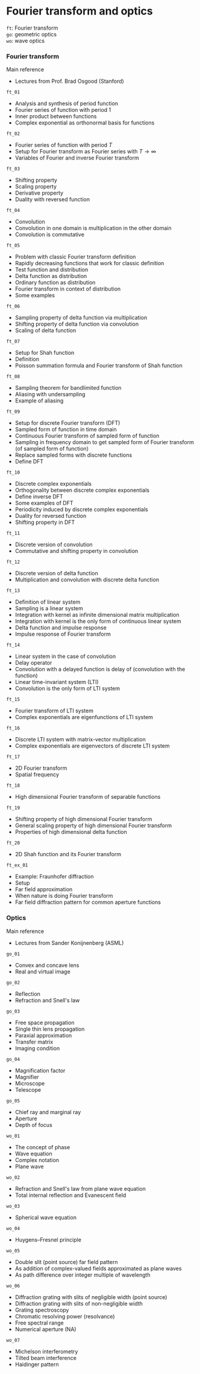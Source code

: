 # Fourier transform and optics

`ft`: Fourier transform \
`go`: geometric optics \
`wo`: wave optics 

### Fourier transform

Main reference
* Lectures from Prof. Brad Osgood (Stanford)

`ft_01`
* Analysis and synthesis of period function
* Fourier series of function with period 1
* Inner product between functions
* Complex exponential as orthonormal basis for functions

`ft_02`
* Fourier series of function with period $T$
* Setup for Fourier transform as Fourier series with $T \rightarrow \infty$
* Variables of Fourier and inverse Fourier transform

`ft_03`
* Shifting property
* Scaling property
* Derivative property
* Duality with reversed function

`ft_04`
* Convolution
* Convolution in one domain is multiplication in the other domain
* Convolution is commutative

`ft_05`
* Problem with classic Fourier transform definition
* Rapidly decreasing functions that work for classic definition
* Test function and distribution
* Delta function as distribution
* Ordinary function as distribution
* Fourier transform in context of distribution
* Some examples

`ft_06`
* Sampling property of delta function via multiplication
* Shifting property of delta function via convolution
* Scaling of delta function

`ft_07`
* Setup for Shah function
* Definition
* Poisson summation formula and Fourier transform of Shah function

`ft_08`
* Sampling theorem for bandlimited function
* Aliasing with undersampling
* Example of aliasing

`ft_09`
* Setup for discrete Fourier transform (DFT)
* Sampled form of function in time domain
* Continuous Fourier transform of sampled form of function
* Sampling in frequency domain to get sampled form of Fourier transform (of sampled form of function)
* Replace sampled forms with discrete functions
* Define DFT

`ft_10`
* Discrete complex exponentials
* Orthogonality between discrete complex exponentials
* Define inverse DFT
* Some examples of DFT
* Periodicity induced by discrete complex exponentials
* Duality for reversed function
* Shifting property in DFT

`ft_11`
* Discrete version of convolution
* Commutative and shifting property in convolution

`ft_12`
* Discrete version of delta function
* Multiplication and convolution with discrete delta function

`ft_13`
* Definition of linear system
* Sampling is a linear system
* Integration with kernel as infinite dimensional matrix multiplication
* Integration with kernel is the only form of continuous linear system
* Delta function and impulse response
* Impulse response of Fourier transform

`ft_14`
* Linear system in the case of convolution
* Delay operator
* Convolution with a delayed function is delay of (convolution with the function)
* Linear time-invariant system (LTI)
* Convolution is the only form of LTI system

`ft_15`
* Fourier transform of LTI system
* Complex exponentials are eigenfunctions of LTI system

`ft_16`
* Discrete LTI system with matrix-vector multiplication
* Complex exponentials are eigenvectors of discrete LTI system

`ft_17`
* 2D Fourier transform
* Spatial frequency

`ft_18`
* High dimensional Fourier transform of separable functions

`ft_19`
* Shifting property of high dimensional Fourier transform
* General scaling property of high dimensional Fourier transform
* Properties of high dimensional delta function

`ft_20`
* 2D Shah function and its Fourier transform

`ft_ex_01`
* Example: Fraunhofer diffraction
* Setup
* Far field approximation
* When nature is doing Fourier transform
* Far field diffraction pattern for common aperture functions

### Optics

Main reference 
* Lectures from Sander Konijnenberg (ASML)

`go_01`
* Convex and concave lens
* Real and virtual image

`go_02`
* Reflection
* Refraction and Snell's law

`go_03`
* Free space propagation
* Single thin lens propagation
* Paraxial approximation
* Transfer matrix
* Imaging condition

`go_04`
* Magnification factor
* Magnifier
* Microscope
* Telescope

`go_05`
* Chief ray and marginal ray
* Aperture
* Depth of focus

`wo_01`
* The concept of phase
* Wave equation
* Complex notation
* Plane wave

`wo_02`
* Refraction and Snell's law from plane wave equation
* Total internal reflection and Evanescent field

`wo_03`
* Spherical wave equation

`wo_04`
* Huygens–Fresnel principle

`wo_05`
* Double slit (point source) far field pattern
* As addition of complex-valued fields approximated as plane waves
* As path difference over integer multiple of wavelength

`wo_06`
* Diffraction grating with slits of negligible width (point source)
* Diffraction grating with slits of non-negligible width
* Grating spectroscopy
* Chromatic resolving power (resolvance)
* Free spectral range
* Numerical aperture (NA)

`wo_07`
* Michelson interferometry
* Tilted beam interference
* Haidinger pattern
